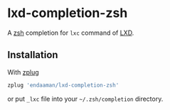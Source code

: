 # lxd-completion-zsh

A [zsh](http://zsh.org) completion for `lxc` command of [LXD](https://linuxcontainers.org/lxd/).
 
## Installation

With [zplug](http://github.com/zplug/zplug)

```sh
zplug 'endaaman/lxd-completion-zsh'
```

or put `_lxc` file into your `~/.zsh/completion` directory.
